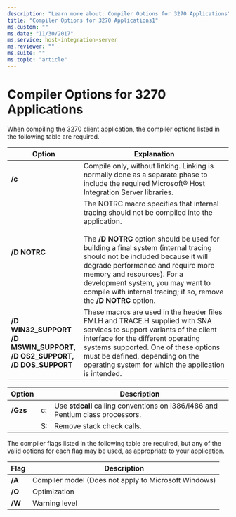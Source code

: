 ```yaml
---
description: "Learn more about: Compiler Options for 3270 Applications"
title: "Compiler Options for 3270 Applications1"
ms.custom: ""
ms.date: "11/30/2017"
ms.service: host-integration-server
ms.reviewer: ""
ms.suite: ""
ms.topic: "article"
---
```

# Compiler Options for 3270 Applications
When compiling the 3270 client application, the compiler options listed in the following table are required.  
  
|Option|Explanation|  
|------------|-----------------|  
|**/c**|Compile only, without linking. Linking is normally done as a separate phase to include the required Microsoft® Host Integration Server libraries.|  
|**/D NOTRC**|The NOTRC macro specifies that internal tracing should not be compiled into the application.<br /><br /> The **/D NOTRC** option should be used for building a final system (internal tracing should not be included because it will degrade performance and require more memory and resources). For a development system, you may want to compile with internal tracing; if so, remove the **/D NOTRC** option.|  
|**/D WIN32_SUPPORT**<br />**/D MSWIN_SUPPORT,**<br />**/D OS2_SUPPORT,**<br />**/D DOS_SUPPORT**|These macros are used in the header files FMI.H and TRACE.H supplied with SNA services to support variants of the client interface for the different operating systems supported. One of these options must be defined, depending on the operating system for which the application is intended.|  
  
|Option|&nbsp;|Description|  
|-|-|-|  
|**/Gzs**|c:|Use **stdcall** calling conventions on i386/i486 and Pentium class processors.|  
||S:|Remove stack check calls.|  
  
 The compiler flags listed in the following table are required, but any of the valid options for each flag may be used, as appropriate to your application.  
  
|Flag|Description|  
|----------|-----------------|  
|**/A**|Compiler model (Does not apply to Microsoft Windows)|  
|**/O**|Optimization|  
|**/W**|Warning level|
